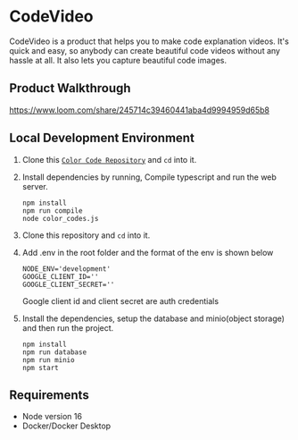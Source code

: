 # CodeVideo
CodeVideo is a product that helps you to make code explanation videos. It's quick and easy, so  anybody can create beautiful code videos without any hassle at all. It also lets you capture beautiful code images.

## Product Walkthrough
https://www.loom.com/share/245714c39460441aba4d9994959d65b8

## Local Development Environment

1. Clone this [`Color Code Repository`](https://github.com/JivusAyrus/color-code) and `cd` into it.
2. Install dependencies by running, Compile typescript and run the web server.
    ```shell
    npm install
    npm run compile
    node color_codes.js
    ```
3. Clone this repository and `cd` into it.
4. Add .env in the root folder and the format of the env is shown below
    ```shell
    NODE_ENV='development'
    GOOGLE_CLIENT_ID=''
    GOOGLE_CLIENT_SECRET=''
    ```
    Google client id and client secret are auth credentials
5. Install the dependencies, setup the database and minio(object storage) and then run the project.


    ```shell
    npm install 
    npm run database
    npm run minio
    npm start
    ```
## Requirements
- Node version 16
- Docker/Docker Desktop

